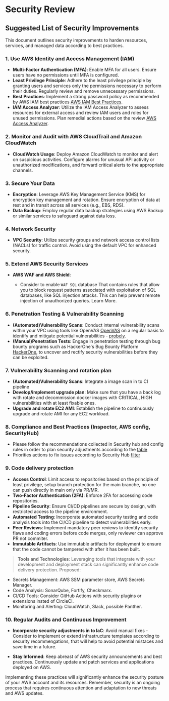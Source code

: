# Security Review

## Suggested List of Security Improvements

This document outlines security improvements to harden resources, services, and managed data according to best practices.

### 1. Use AWS Identity and Access Management (IAM)

- **Multi-Factor Authentication (MFA)**: Enable MFA for all users. Ensure users have no permissions until MFA is configured.
- **Least Privilege Principle**: Adhere to the least privilege principle by granting users and services only the permissions necessary to perform their duties. Regularly review and remove unnecessary permissions.
- **Best Practices**: Implement a strong password policy as recommended by AWS IAM best practices [AWS IAM Best Practices](https://docs.aws.amazon.com/IAM/latest/UserGuide/best-practices.html).
- **IAM Access Analyzer**: Utilize the IAM Access Analyzer to assess resources for external access and review IAM users and roles for unused permissions. Plan remedial actions based on the review [AWS Access Analyzer](https://us-east-1.console.aws.amazon.com/access-analyzer/home?region=us-east-1).

### 2. Monitor and Audit with AWS CloudTrail and Amazon CloudWatch

- **CloudWatch Usage**: Deploy Amazon CloudWatch to monitor and alert on suspicious activities. Configure alarms for unusual API activity or unauthorized modifications, and forward critical alerts to the appropriate channels.

### 3. Secure Your Data

- **Encryption**: Leverage AWS Key Management Service (KMS) for encryption key management and rotation. Ensure encryption of data at rest and in transit across all services (e.g., EBS, RDS).
- **Data Backup**: Employ regular data backup strategies using AWS Backup or similar services to safeguard against data loss.

### 4. Network Security

- **VPC Security**: Utilize security groups and network access control lists (NACLs) for traffic control. Avoid using the default VPC for enhanced security.

### 5. Extend AWS Security Services

- **AWS WAF and AWS Shield**:

  - Consider to enable `WAF SQL` database That contains rules that allow you to block request patterns associated with exploitation of SQL databases, like SQL injection attacks. This can help prevent remote injection of unauthorized queries. Learn More.

### 6. Penetration Testing & Vulnerability Scanning

- **(Automated)Vulnerability Scans**: Conduct internal vulnerability scans within your VPC using tools like OpenVAS [OpenVAS](https://www.openvas.org) on a regular basis to identify and mitigate potential vulnerabilities - [probely](https://probely.com).
- **(Manual)Penetration Tests**: Engage in penetration testing through bug bounty programs such as HackerOne's Bug Bounty Platform [HackerOne](https://www.hackerone.com/product/bug-bounty-platform), to uncover and rectify security vulnerabilities before they can be exploited.

### 7. Vulnerability Scanning and rotation plan

- **(Automated)Vulnerability Scans**: Integrate a image scan in to CI pipeline
- **Develop/implement upgrade plan**: Make sure that you have a back log with rotate and decommission docker images with CRITICAL, HIGH vulnerabilities with at least fixable ones.
- **Upgrade and rotate EC2 AMI**: Establish the pipeline to continuously upgrade and rotate AMI for any EC2 workload.

### 8. Compliance and Best Practices (Inspector, AWS config, SecurityHub)

- Please follow the recommendations collected in Security hub and config rules in order to plan security adjustments according to the [table](./NON_COMPLIANT.md)
- Priorities actions to fix issues according to Security Hub [filter](https://us-east-1.console.aws.amazon.com/securityhub/home?region=us-east-1#/findings?search=SeverityLabel%3D%255Coperator%255C%253AEQUALS%255C%253ACRITICAL%26Title%3D%255Coperator%255C%253APREFIX_NOT_EQUALS%255C%253ACVE%26Region%3Dus-east-1%26WorkflowStatus%3D%255Coperator%255C%253AEQUALS%255C%253ANEW%26WorkflowStatus%3D%255Coperator%255C%253AEQUALS%255C%253ANOTIFIED%26RecordState%3D%255Coperator%255C%253AEQUALS%255C%253AACTIVE%26SeverityLabel%3D%255Coperator%255C%253AEQUALS%255C%253AHIGH)

### 9. Code delivery protection

- **Access Control**: Limit access to repositories based on the principle of least privilege, setup branch protection for the main branche, no one can push directly in main only via PR/MR.
- **Two-Factor Authentication (2FA)**: Enforce 2FA for accessing code repositories.
- **Pipeline Security**: Ensure CI/CD pipelines are secure by design, with restricted access to the pipeline environment.
- **Automated Testing**: Incorporate automated security testing and code analysis tools into the CI/CD pipeline to detect vulnerabilities early.
- **Peer Reviews**: Implement mandatory peer reviews to identify security flaws and coding errors before code merges, only reviewer can approve PR not commiter.
- **Immutable Artifacts**: Use immutable artifacts for deployment to ensure that the code cannot be tampered with after it has been built.

> **Tools and Technologies**: Leveraging tools that integrate with your development and deployment stack can significantly enhance code delivery protection. Proposed:

- Secrets Management: AWS SSM parameter store, AWS Secrets Manager.
- Code Analysis: SonarQube, Fortify, Checkmarx.
- CI/CD Tools: Consider GitHub Actions with security plugins or extensions insted of CircleCI.
- Monitoring and Alerting: CloudWatch, Slack, possible Panther.

### 10. Regular Audits and Continuous Improvement

- **Incorporate security adjustments in to IaC**: Avoid manual fixes - Consider to implement or extend infrastructure templates according to security recommengations, that will help to avoid potential mistaces and save time in a future.

- **Stay Informed**: Keep abreast of AWS security announcements and best practices. Continuously update and patch services and applications deployed on AWS.

Implementing these practices will significantly enhance the security posture of your AWS account and its resources. Remember, security is an ongoing process that requires continuous attention and adaptation to new threats and AWS updates.
